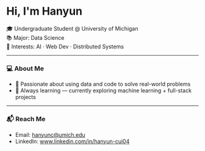 # Hi, I'm Hanyun

🎓 Undergraduate Student @ University of Michigan  
📚 Major: Data Science  
🌟 Interests: AI · Web Dev · Distributed Systems

---

### 💻 About Me

- 🧠 Passionate about using data and code to solve real-world problems  
- 🌱 Always learning — currently exploring machine learning + full-stack projects  

---

### 📬 Reach Me

- Email: hanyunc@umich.edu
- LinkedIn: www.linkedin.com/in/hanyun-cui04



